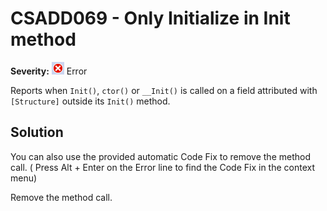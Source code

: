 # CSADD069 - Only Initialize in Init method

**Severity:** ![Error](images/Error.png) Error

Reports when `Init()`, `ctor()` or `__Init()` is called on a field attributed with `[Structure]` outside its `Init()` method.

## Solution

You can also use the provided automatic Code Fix to remove the method call. ( Press Alt + Enter on the Error line to find the Code Fix in the context menu)

Remove the method call.
